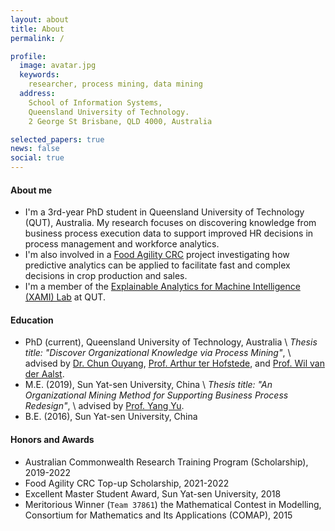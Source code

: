 ```yaml
---
layout: about
title: About
permalink: /

profile:
  image: avatar.jpg
  keywords:
    researcher, process mining, data mining
  address: 
    School of Information Systems,
    Queensland University of Technology.
    2 George St Brisbane, QLD 4000, Australia

selected_papers: true
news: false
social: true
---
```


#### About me

- I'm a 3rd-year PhD student in Queensland University of Technology (QUT), Australia. My research focuses on discovering knowledge from business process execution data to support improved HR decisions in process management and workforce analytics. 
- I'm also involved in a [Food Agility CRC](https://www.foodagility.com/people/roy-yang) project investigating how predictive analytics can be applied to facilitate fast and complex decisions in crop production and sales. 
- I'm a member of the [Explainable Analytics for Machine Intelligence (XAMI) Lab](https://www.xami-lab.org/) at QUT.

#### Education

- PhD (current), Queensland University of Technology, Australia \\
  *Thesis title: "Discover Organizational Knowledge via Process Mining"*, \\
  advised by 
  [Dr. Chun Ouyang](https://staff.qut.edu.au/staff/c.ouyang), 
  [Prof. Arthur ter
  Hofstede](https://staff.qut.edu.au/staff/a.terhofstede), 
  and [Prof. Wil van der Aalst](http://www.vdaalst.com/).
- M.E. (2019), Sun Yat-sen University, China \\
  *Thesis title: "An Organizational Mining Method for Supporting Business
  Process Redesign"*, \\
  advised by [Prof. Yang Yu](http://sdcs.sysu.edu.cn/content/2529).
- B.E. (2016), Sun Yat-sen University, China

#### Honors and Awards

- Australian Commonwealth Research Training Program (Scholarship), 
2019-2022
- Food Agility CRC Top-up Scholarship, 2021-2022
- Excellent Master Student Award, Sun Yat-sen University, 2018
- Meritorious Winner (`Team 37861`) the Mathematical Contest in Modelling,
Consortium for Mathematics and Its Applications (COMAP), 2015
